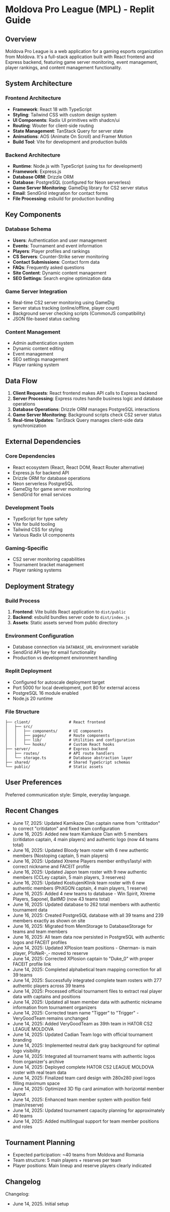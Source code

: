 # Moldova Pro League (MPL) - Replit Guide

## Overview

Moldova Pro League is a web application for a gaming esports organization from Moldova. It's a full-stack application built with React frontend and Express backend, featuring game server monitoring, event management, player rankings, and content management functionality.

## System Architecture

### Frontend Architecture
- **Framework**: React 18 with TypeScript
- **Styling**: Tailwind CSS with custom design system
- **UI Components**: Radix UI primitives with shadcn/ui
- **Routing**: Wouter for client-side routing
- **State Management**: TanStack Query for server state
- **Animations**: AOS (Animate On Scroll) and Framer Motion
- **Build Tool**: Vite for development and production builds

### Backend Architecture
- **Runtime**: Node.js with TypeScript (using tsx for development)
- **Framework**: Express.js
- **Database ORM**: Drizzle ORM
- **Database**: PostgreSQL (configured for Neon serverless)
- **Game Server Monitoring**: GameDig library for CS2 server status
- **Email**: SendGrid integration for contact forms
- **File Processing**: esbuild for production bundling

## Key Components

### Database Schema
- **Users**: Authentication and user management
- **Events**: Tournament and event information
- **Players**: Player profiles and rankings
- **CS Servers**: Counter-Strike server monitoring
- **Contact Submissions**: Contact form data
- **FAQs**: Frequently asked questions
- **Site Content**: Dynamic content management
- **SEO Settings**: Search engine optimization data

### Game Server Integration
- Real-time CS2 server monitoring using GameDig
- Server status tracking (online/offline, player count)
- Background server checking scripts (CommonJS compatibility)
- JSON file-based status caching

### Content Management
- Admin authentication system
- Dynamic content editing
- Event management
- SEO settings management
- Player ranking system

## Data Flow

1. **Client Requests**: React frontend makes API calls to Express backend
2. **Server Processing**: Express routes handle business logic and database operations
3. **Database Operations**: Drizzle ORM manages PostgreSQL interactions
4. **Game Server Monitoring**: Background scripts check CS2 server status
5. **Real-time Updates**: TanStack Query manages client-side data synchronization

## External Dependencies

### Core Dependencies
- React ecosystem (React, React DOM, React Router alternative)
- Express.js for backend API
- Drizzle ORM for database operations
- Neon serverless PostgreSQL
- GameDig for game server monitoring
- SendGrid for email services

### Development Tools
- TypeScript for type safety
- Vite for build tooling
- Tailwind CSS for styling
- Various Radix UI components

### Gaming-Specific
- CS2 server monitoring capabilities
- Tournament bracket management
- Player ranking systems

## Deployment Strategy

### Build Process
1. **Frontend**: Vite builds React application to `dist/public`
2. **Backend**: esbuild bundles server code to `dist/index.js`
3. **Assets**: Static assets served from public directory

### Environment Configuration
- Database connection via `DATABASE_URL` environment variable
- SendGrid API key for email functionality
- Production vs development environment handling

### Replit Deployment
- Configured for autoscale deployment target
- Port 5000 for local development, port 80 for external access
- PostgreSQL 16 module enabled
- Node.js 20 runtime

### File Structure
```
├── client/                 # React frontend
│   ├── src/
│   │   ├── components/     # UI components
│   │   ├── pages/          # Route components
│   │   ├── lib/            # Utilities and configuration
│   │   └── hooks/          # Custom React hooks
├── server/                 # Express backend
│   ├── routes/             # API route handlers
│   └── storage.ts          # Database abstraction layer
├── shared/                 # Shared TypeScript schemas
└── public/                 # Static assets
```

## User Preferences

Preferred communication style: Simple, everyday language.

## Recent Changes
- June 17, 2025: Updated Kamikaze Clan captain name from "crititadon" to correct "critidaton" and fixed team configuration
- June 16, 2025: Added new team Kamikaze Clan with 5 members (critidaton captain, 4 main players) and authentic logo (now 44 teams total)
- June 16, 2025: Updated Bloody team roster with 6 new authentic members (Nostoping captain, 5 main players)
- June 16, 2025: Updated Xtreme Players member enthys1astyl with correct nickname and FACEIT profile
- June 16, 2025: Updated Japon team roster with 9 new authentic members (CCLey captain, 5 main players, 3 reserves)
- June 16, 2025: Updated KostiujeniKlinik team roster with 6 new authentic members (PhXGON captain, 4 main players, 1 reserve)
- June 16, 2025: Added 4 new teams to database - Win Spirit, Xtreme Players, Saponel, BaitMD (now 43 teams total)
- June 16, 2025: Updated database to 262 total members with authentic tournament data
- June 16, 2025: Created PostgreSQL database with all 39 teams and 239 members exactly as shown on site
- June 16, 2025: Migrated from MemStorage to DatabaseStorage for teams and team members
- June 16, 2025: All team data now persisted in PostgreSQL with authentic logos and FACEIT profiles
- June 14, 2025: Updated XPlosion team positions - Gherman- is main player, P1oNeR-_- moved to reserve
- June 14, 2025: Corrected XPlosion captain to "Duke_0" with proper FACEIT profile link
- June 14, 2025: Completed alphabetical team mapping correction for all 39 teams
- June 14, 2025: Successfully integrated complete team rosters with 277 authentic players across 39 teams
- June 14, 2025: Processed official tournament files to extract real player data with captains and positions
- June 14, 2025: Updated all team member data with authentic nickname information from tournament organizers
- June 14, 2025: Corrected team name "Tigger" to "Trigger" - VeryGoodTeam remains unchanged
- June 14, 2025: Added VeryGoodTeam as 39th team in HATOR CS2 LEAGUE MOLDOVA
- June 14, 2025: Updated Cadian Team logo with official tournament branding
- June 14, 2025: Implemented neutral dark gray background for optimal logo visibility
- June 14, 2025: Integrated all tournament teams with authentic logos from organizer's archive
- June 14, 2025: Deployed complete HATOR CS2 LEAGUE MOLDOVA roster with real team data
- June 14, 2025: Finalized team card design with 280x280 pixel logos filling maximum space
- June 14, 2025: Optimized 3D flip card animation with horizontal member layout
- June 14, 2025: Enhanced team member system with position field (main/reserve)
- June 14, 2025: Updated tournament capacity planning for approximately 40 teams
- June 14, 2025: Added multilingual support for team member positions and roles

## Tournament Planning
- Expected participation: ~40 teams from Moldova and Romania
- Team structure: 5 main players + reserves per team
- Player positions: Main lineup and reserve players clearly indicated

## Changelog

Changelog:
- June 14, 2025. Initial setup
